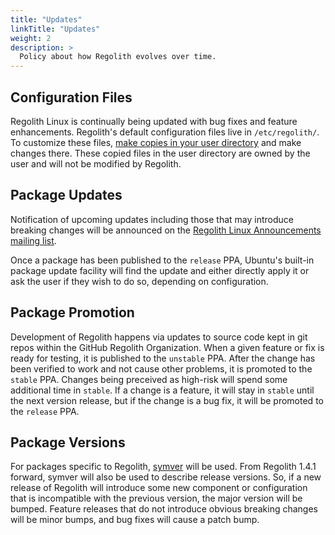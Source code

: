 ```yaml
---
title: "Updates"
linkTitle: "Updates"
weight: 2
description: >
  Policy about how Regolith evolves over time.
---
```


## Configuration Files

Regolith Linux is continually being updated with bug fixes and feature enhancements.  Regolith's default configuration files live in `/etc/regolith/`.  To customize these files, [make copies in your user directory](/docs/howto/stage-configs/) and make changes there.  These copied files in the user directory are owned by the user and will not be modified by Regolith.

## Package Updates

Notification of upcoming updates including those that may introduce breaking changes will be announced on the [Regolith Linux Announcements mailing list](https://www.freelists.org/list/regolith-linux).

Once a package has been published to the `release` PPA, Ubuntu's built-in package update facility will find the update and either directly apply it or ask the user if they wish to do so, depending on configuration.

## Package Promotion

Development of Regolith happens via updates to source code kept in git repos within the GitHub Regolith Organization.  When a given feature or fix is ready for testing, it is published to the `unstable` PPA.  After the change has been verified to work and not cause other problems, it is promoted to the `stable` PPA.  Changes being preceived as high-risk will spend some additional time in `stable`.  If a change is a feature, it will stay in `stable` until the next version release, but if the change is a bug fix, it will be promoted to the `release` PPA.

## Package Versions

For packages specific to Regolith, [symver](https://semver.org/) will be used.  From Regolith 1.4.1 forward, symver will also be used to describe release versions.  So, if a new release of Regolith will introduce some new component or configuration that is incompatible with the previous version, the major version will be bumped.  Feature releases that do not introduce obvious breaking changes will be minor bumps, and bug fixes will cause a patch bump.
